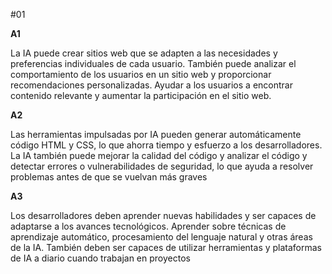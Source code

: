 #01

**A1**

La IA puede crear sitios web que se adapten a las necesidades y preferencias individuales de cada usuario. También puede analizar el comportamiento de los usuarios en un sitio web y proporcionar recomendaciones personalizadas. Ayudar a los usuarios a encontrar contenido relevante y aumentar la participación en el sitio web.

**A2**

Las herramientas impulsadas por IA pueden generar automáticamente código HTML y CSS, lo que ahorra tiempo y esfuerzo a los desarrolladores. La IA también puede mejorar la calidad del código y analizar el código y detectar errores o vulnerabilidades de seguridad, lo que ayuda a resolver problemas antes de que se vuelvan más graves

**A3**

Los desarrolladores deben aprender nuevas habilidades y ser capaces de adaptarse a los avances tecnológicos. Aprender sobre técnicas de aprendizaje automático, procesamiento del lenguaje natural y otras áreas de la IA. También deben ser capaces de utilizar herramientas y plataformas de IA a diario cuando trabajan en proyectos
